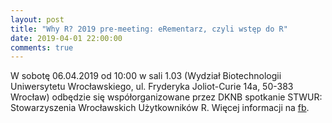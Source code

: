 ```yaml
---
layout: post
title: "Why R? 2019 pre-meeting: eRementarz, czyli wstęp do R"
date: 2019-04-01 22:00:00
comments: true
---
```

  
W sobotę 06.04.2019 od 10:00 w sali 1.03 (Wydział Biotechnologii Uniwersytetu Wrocławskiego, ul. Fryderyka Joliot-Curie 14a, 50-383 Wrocław) odbędzie się współorganizowane przez DKNB spotkanie STWUR: Stowarzyszenia Wrocławskich Użytkowników R. Więcej informacji na [fb](https://www.facebook.com/events/481785182352907/).

